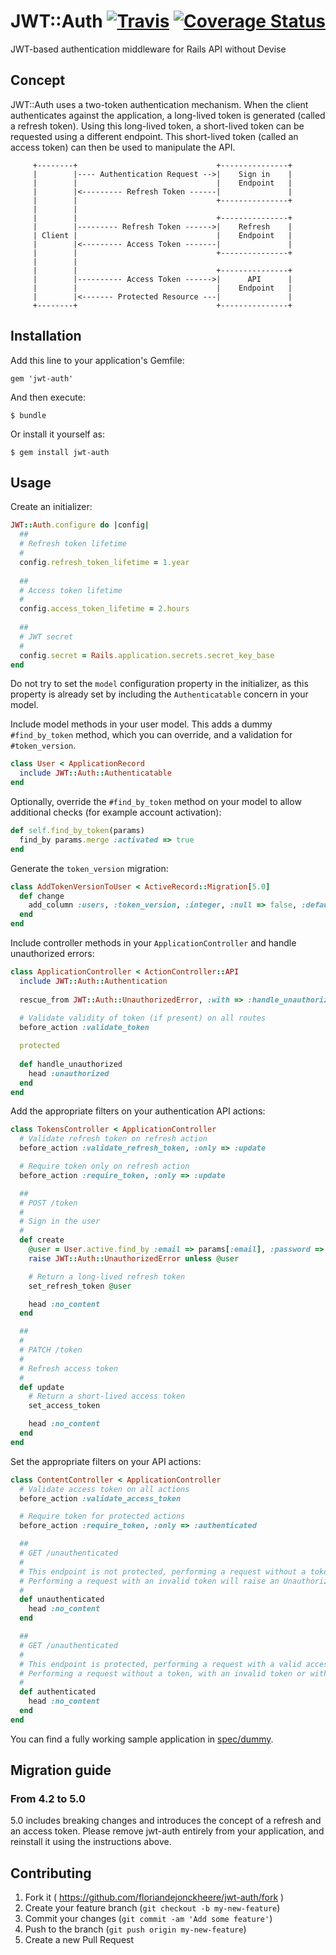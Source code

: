 # JWT::Auth [![Travis](https://travis-ci.org/floriandejonckheere/jwt-auth.svg?branch=master)](https://travis-ci.org/floriandejonckheere/jwt-auth) [![Coverage Status](https://coveralls.io/repos/github/floriandejonckheere/jwt-auth/badge.svg)](https://coveralls.io/github/floriandejonckheere/jwt-auth)

JWT-based authentication middleware for Rails API without Devise

## Concept

JWT::Auth uses a two-token authentication mechanism.
When the client authenticates against the application, a long-lived token is generated (called a refresh token).
Using this long-lived token, a short-lived token can be requested using a different endpoint.
This short-lived token (called an access token) can then be used to manipulate the API.

```
     +--------+                               +---------------+
     |        |---- Authentication Request -->|    Sign in    |
     |        |                               |    Endpoint   |
     |        |<--------- Refresh Token ------|               |
     |        |                               +---------------+
     |        |                             
     |        |                               +---------------+
     |        |--------- Refresh Token ------>|    Refresh    |
     | Client |                               |    Endpoint   |
     |        |<--------- Access Token -------|               |
     |        |                               +---------------+
     |        |
     |        |                               +---------------+
     |        |---------- Access Token ------>|      API      |
     |        |                               |    Endpoint   |
     |        |<------- Protected Resource ---|               |
     +--------+                               +---------------+
```

## Installation

Add this line to your application's Gemfile:

    gem 'jwt-auth'

And then execute:

    $ bundle

Or install it yourself as:

    $ gem install jwt-auth

## Usage

Create an initializer:

```ruby
JWT::Auth.configure do |config|
  ##
  # Refresh token lifetime
  #
  config.refresh_token_lifetime = 1.year
  
  ##
  # Access token lifetime
  #
  config.access_token_lifetime = 2.hours
  
  ##
  # JWT secret
  #
  config.secret = Rails.application.secrets.secret_key_base
end
```

Do not try to set the `model` configuration property in the initializer, as this property is already set by including the `Authenticatable` concern in your model.

Include model methods in your user model. This adds a dummy `#find_by_token` method, which you can override, and a validation for `#token_version`.

```ruby
class User < ApplicationRecord
  include JWT::Auth::Authenticatable
end
```

Optionally, override the `#find_by_token` method on your model to allow additional checks (for example account activation):

```ruby
def self.find_by_token(params)
  find_by params.merge :activated => true
end
```

Generate the `token_version` migration:

```ruby
class AddTokenVersionToUser < ActiveRecord::Migration[5.0]
  def change
    add_column :users, :token_version, :integer, :null => false, :default => 1
  end
end

```

Include controller methods in your `ApplicationController` and handle unauthorized errors:

```ruby
class ApplicationController < ActionController::API
  include JWT::Auth::Authentication
  
  rescue_from JWT::Auth::UnauthorizedError, :with => :handle_unauthorized
  
  # Validate validity of token (if present) on all routes
  before_action :validate_token

  protected
  
  def handle_unauthorized
    head :unauthorized
  end
end
```

Add the appropriate filters on your authentication API actions:

```ruby
class TokensController < ApplicationController
  # Validate refresh token on refresh action
  before_action :validate_refresh_token, :only => :update

  # Require token only on refresh action
  before_action :require_token, :only => :update

  ##
  # POST /token
  #
  # Sign in the user
  #
  def create
    @user = User.active.find_by :email => params[:email], :password => params[:password]
    raise JWT::Auth::UnauthorizedError unless @user

    # Return a long-lived refresh token
    set_refresh_token @user

    head :no_content
  end

  ##
  #
  # PATCH /token
  #
  # Refresh access token
  #
  def update
    # Return a short-lived access token
    set_access_token

    head :no_content
  end
end

```

Set the appropriate filters on your API actions:

```ruby
class ContentController < ApplicationController
  # Validate access token on all actions
  before_action :validate_access_token

  # Require token for protected actions
  before_action :require_token, :only => :authenticated

  ##
  # GET /unauthenticated
  #
  # This endpoint is not protected, performing a request without a token, or with a valid token will succeed
  # Performing a request with an invalid token will raise an UnauthorizedError
  #
  def unauthenticated
    head :no_content
  end

  ##
  # GET /unauthenticated
  #
  # This endpoint is protected, performing a request with a valid access token will succeed
  # Performing a request without a token, with an invalid token or with a refresh token will raise an UnauthorizedError
  #
  def authenticated
    head :no_content
  end
end
```

You can find a fully working sample application in [spec/dummy](spec/dummy).

## Migration guide

### From 4.2 to 5.0

5.0 includes breaking changes and introduces the concept of a refresh and an access token.
Please remove jwt-auth entirely from your application, and reinstall it using the instructions above.

## Contributing

1. Fork it ( https://github.com/floriandejonckheere/jwt-auth/fork )
2. Create your feature branch (`git checkout -b my-new-feature`)
3. Commit your changes (`git commit -am 'Add some feature'`)
4. Push to the branch (`git push origin my-new-feature`)
5. Create a new Pull Request

